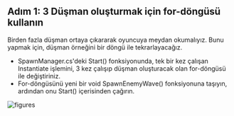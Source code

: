 ## Adım 1: 3 Düşman oluşturmak için for-döngüsü kullanın 
Birden fazla düşman ortaya çıkararak oyuncuya meydan okumalıyız. Bunu yapmak için, düşman örneğini bir döngü ile tekrarlayacağız.

- SpawnManager.cs'deki Start() fonksiyonunda, tek bir kez çalışan Instantiate işlemini, 3 kez çalışıp düşman oluşturacak olan for-döngüsü ile değiştiriniz. 
- For-döngüsünü yeni bir void SpawnEnemyWave() fonksiyonuna taşıyın, ardından onu Start() içerisinden çağırın. 

![figures]()

